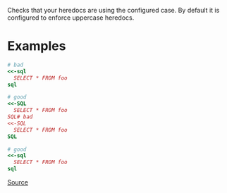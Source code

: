 
Checks that your heredocs are using the configured case.
By default it is configured to enforce uppercase heredocs.

# Examples

```ruby
# bad
<<-sql
  SELECT * FROM foo
sql

# good
<<-SQL
  SELECT * FROM foo
SQL# bad
<<-SQL
  SELECT * FROM foo
SQL

# good
<<-sql
  SELECT * FROM foo
sql
```

[Source](http://www.rubydoc.info/gems/rubocop/RuboCop/Cop/Naming/HeredocDelimiterCase)